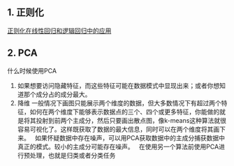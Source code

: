 ## 1. 正则化
[正则化在线性回归和逻辑回归中的应用](http://www.cnblogs.com/jianxinzhou/p/4083921.html)

## 2. PCA
什么时候使用PCA
1. 如果想要访问隐藏特征，而这些特征可能在数据模式中显现出来；或者你想知道那个成分占的成分最大。
2. 降维
一般情况下画图只能展示两个维度的数据，但大多数情况下有超过两个特征，如何在两个维度下能够表示数据点的三个、四个或更多特征，你能做的就是将其投射到前两个主成分，然后只要画出散点图，像k-means这种算法就很容易可视化了。这样既获取了数据的最大信息，同时可以在两个维度将其画下来。  
如果怀疑数据中存在噪声，可以用PCA获取数据中的主成分捕获数据中真正的模式。较小的主成分可能存在噪声。  
在使用另一个算法前使用PCA进行预处理，也就是归类或者分类任务
